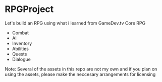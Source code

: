 # RPGProject
Let's build an RPG using what i learned from GameDev.tv Core RPG 
- Combat
- AI
- Inventory
- Abilities
- Quests
- Dialogue

Note:
Several of the assets in this repo are not my own and if you plan on using the assets, please make the neccesary arrangements for licensing
